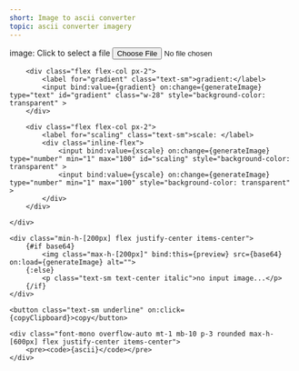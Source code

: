 ```yaml
---
short: Image to ascii converter
topic: ascii converter imagery
---
```


<script>
    let files;
    let gradient = "▓▓▒▒░░  ";
    let xscale = 10;
    let yscale = 25;

    let base64;
    let preview;

    let ascii = ("□ ■ ".repeat(30) + "\n" + "■ □ ".repeat(30) + "\n" ).repeat(10)

    function updateImage(e) {
        const reader = new FileReader();
        reader.readAsDataURL(e.target.files[0]);
        reader.onload = (e) => { base64 = e.target.result };
    }
    
    function getImagePixels(image) {
        const canvas = document.createElement("canvas")
        canvas.width = image.naturalWidth
        canvas.height = image.naturalHeight
    
        const ctx = canvas.getContext("2d")
        ctx.drawImage(image, 0, 0)
    
        return ctx.getImageData(0, 0, canvas.width, canvas.height).data
    }

    async function generateImage() {
        const width = preview.naturalWidth
        const height = preview.naturalHeight
        const image = getImagePixels(preview)
        const greyscale = new Uint8Array(image.length / 4)

        // Generate Greyscale image
        for (let i = 0; i < image.length; i += 4) {
            const grey = rgbToGrey(image[i], image[i + 1], image[i + 2]);
            greyscale[i / 4] = grey;
        }

        // Generate Ascii image
        let ascii_buffer = ""

        for (let y = Math.round(yscale / 2); y < height - yscale; y += yscale) {
            for (let x = Math.round(xscale / 2); x < width - xscale; x += xscale) {
                const merged = mergePixel(greyscale, x, y, xscale, yscale, width, height);

                ascii_buffer += gradient[Math.floor((merged / 255) * (gradient.length - 1))];
            }
            ascii_buffer += '\n';
        }

        // Update ascii
        ascii = ascii_buffer
    }

    function rgbToGrey(r, g, b) {
        return Math.floor((r + g + b) / 3);
    }

    function mergePixel(data, px, py, pw, ph, w, h) {
        let sum = 0;
        const pos_x = px - Math.floor(pw / 2);
        const pos_y = py - Math.floor(ph / 2);

        for (let y = 0; y < ph; y++) {
            const apy = pos_y + y;

            for (let x = 0; x < pw; x++) {
                const apx = pos_x + x;
                sum += data[apx + apy * w];
            }
        }

        return sum / (pw * ph);
    }

    function copyClipboard() {
        navigator.clipboard.writeText(ascii);
    }

</script>

<article>
    <div class="p-3 inline-flex">
        <div class="flex flex-col px-2">
            <label for="image" class="text-sm">image:</label>
            <label for="image" class="underline cursor-pointer">Click to select a file</label>
            <input bind:files type="file" accept=".jpg, .jpeg, .png" on:change={updateImage} id="image" class="hidden">
        </div>

        <div class="flex flex-col px-2">
            <label for="gradient" class="text-sm">gradient:</label>
            <input bind:value={gradient} on:change={generateImage} type="text" id="gradient" class="w-28" style="background-color: transparent" >
        </div>

        <div class="flex flex-col px-2">
            <label for="scaling" class="text-sm">scale: </label>
            <div class="inline-flex">
                <input bind:value={xscale} on:change={generateImage} type="number" min="1" max="100" id="scaling" style="background-color: transparent" >
                <input bind:value={yscale} on:change={generateImage} type="number" min="1" max="100" style="background-color: transparent" >
            </div>
        </div>

    </div>

    <div class="min-h-[200px] flex justify-center items-center">
        {#if base64}
            <img class="max-h-[200px]" bind:this={preview} src={base64} on:load={generateImage} alt="">
        {:else}
            <p class="text-sm text-center italic">no input image...</p>
        {/if}
    </div>

    <button class="text-sm underline" on:click={copyClipboard}>copy</button>

    <div class="font-mono overflow-auto mt-1 mb-10 p-3 rounded max-h-[600px] flex justify-center items-center">
        <pre><code>{ascii}</code></pre>
    </div>

</article>
